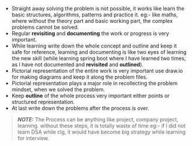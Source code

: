 - Straight away solving the problem is not possible, it works like learn the basic structures, algorithms, patterns
and practice it. eg:- like maths, where without the theory part and basic working part, the complex problems 
cannot be solved.
- Regular **revisiting** and **documenting** the work or progress is very important.
- While learning write down the whole concept and outline and keep it safe for reference, learning and documenting is
  like two eyes of learning the new skill (while learning spring boot where I have learned two times, as I have not documented
  and **revisited** and **outlined**).
- Pictorial representation of the entire work is very important use draw.io for making diagrams and keep it along the problem files.
- Pictorial representation plays a major role in recollecting the problem mindset, when we solved the problem.
- Keep **outline** of the whole process very important either points or structured representation.
- At last write down the problems after the process is over.

> **_NOTE:_**  The Process can be anything like project, company project, learning. without these steps, it is totally waste of time
> eg:- if I did not learn DSA while clg, it would have become big strategy while learning for interview.